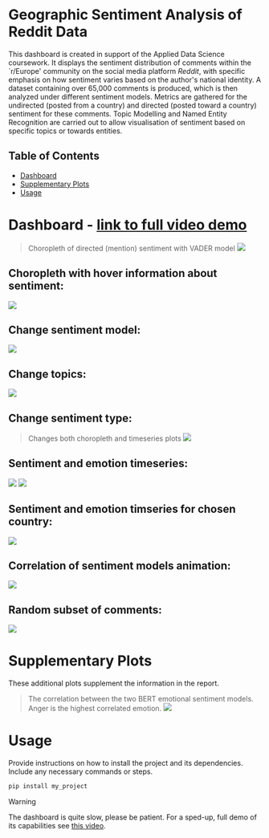 # Geographic Sentiment Analysis of Reddit Data
This dashboard is created in support of the Applied Data Science coursework. It displays the sentiment distribution of comments within the `r/Europe' community on the social media platform *Reddit*, with specific emphasis on how sentiment varies based on the author's national identity. A dataset containing over 65,000 comments is produced, which is then analyzed under different sentiment models. Metrics are gathered for the undirected (posted from a country) and directed (posted toward a country) sentiment for these comments. Topic Modelling and Named Entity Recognition are carried out to allow visualisation of sentiment based on specific topics or towards entities.


## Table of Contents
- [Dashboard](#dashboard)
- [Supplementary Plots](#supplementary_plots)
- [Usage](#usage)

# Dashboard - [link to full video demo](https://uob-my.sharepoint.com/:v:/g/personal/fy20856_bristol_ac_uk/EZu-SdbiKeFLtZJxxV8NWZgBClyL2PSqqOmKul_PeWyDbQ?nav=eyJyZWZlcnJhbEluZm8iOnsicmVmZXJyYWxBcHAiOiJPbmVEcml2ZUZvckJ1c2luZXNzIiwicmVmZXJyYWxBcHBQbGF0Zm9ybSI6IldlYiIsInJlZmVycmFsTW9kZSI6InZpZXciLCJyZWZlcnJhbFZpZXciOiJNeUZpbGVzTGlua0NvcHkifX0&e=vQGpWw)
> Choropleth of directed (mention) sentiment with VADER model
![](demo/map.png)
## Choropleth with hover information about sentiment:
![](demo/hoverinfo.gif)

## Change sentiment model:
![](demo/model.gif)

## Change topics:
![](demo/topic.gif)

## Change sentiment type:
> Changes both choropleth and timeseries plots
![](demo/direction.gif)

## Sentiment and emotion timeseries:
![](demo/timeseries_sentiment.png)
![](demo/timeseries_emotion.png)

## Sentiment and emotion timseries for chosen country:
![](demo/timeseries_usa.gif)

## Correlation of sentiment models animation:
![](demo/scatter.gif)

## Random subset of comments:
![](demo/comments.gif)


# Supplementary Plots
These additional plots supplement the information in the report.

> The correlation between the two BERT emotional sentiment models. Anger is the highest correlated emotion.
![](demo/bert_corr.png)



# Usage

Provide instructions on how to install the project and its dependencies. Include any necessary commands or steps.

```bash
pip install my_project
```
> [!WARNING]
> The dashboard is quite slow, please be patient. For a sped-up, full demo of its capabilities see [this video](https://uob-my.sharepoint.com/:v:/g/personal/fy20856_bristol_ac_uk/EZu-SdbiKeFLtZJxxV8NWZgBClyL2PSqqOmKul_PeWyDbQ?nav=eyJyZWZlcnJhbEluZm8iOnsicmVmZXJyYWxBcHAiOiJPbmVEcml2ZUZvckJ1c2luZXNzIiwicmVmZXJyYWxBcHBQbGF0Zm9ybSI6IldlYiIsInJlZmVycmFsTW9kZSI6InZpZXciLCJyZWZlcnJhbFZpZXciOiJNeUZpbGVzTGlua0NvcHkifX0&e=vQGpWw).
